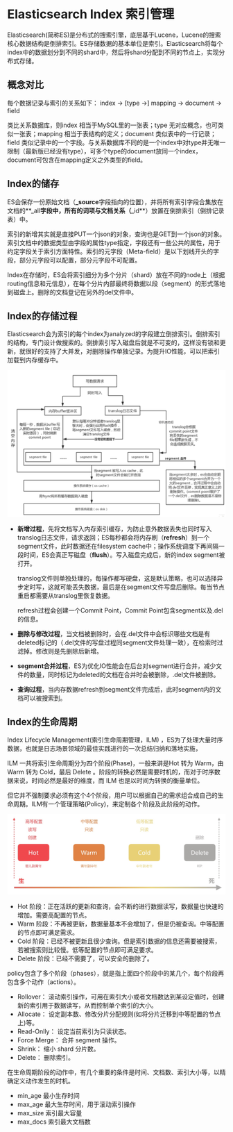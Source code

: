 # Elasticsearch Index 索引管理

Elasticsearch(简称ES)是分布式的搜索引擎，底层基于Lucene，Lucene的搜索核心数据结构是倒排索引。ES存储数据的基本单位是索引。Elasticsearch将每个index中的数据划分到不同的shard中，然后将shard分配到不同的节点上，实现分布式存储。

##  概念对比

每个数据记录与索引的关系如下：
index -> [type ->] mapping -> document -> field

类比关系数据库，则index 相当于MySQL里的一张表；type 无对应概念，也可类似一张表；mapping 相当于表结构的定义；document 类似表中的一行记录；field 类似记录中的一个字段。与关系数据库不同的是一个index中对type并无唯一限制（最新版已经没有type），可多个type的document放同一个index，document可包含在mapping定义之外类型的field。

## Index的储存

ES会保存一份原始文档（**_source**字段指向的位置），并将所有索引字段合集放在文档的**_all**字段中，所有的词项与文档关系（**_id**）放置在倒排索引（倒排记录表）中。

索引的新增其实就是直接PUT一个json的对象，查询也是GET到一个json的对象。索引文档中的数据类型由字段的属性type指定，字段还有一些公共的属性，用于约定字段关于索引方面特性。索引的元字段（Meta-field）是以下划线开头的字段，部分元字段可以配置，部分元字段不可配置。

Index在存储时，ES会将索引细分为多个分片（shard）放在不同的node上（根据routing信息和元信息），在每个分片内部最终将数据以段（segment）的形式落地到磁盘上。删除的文档登记在另外的del文件中。

## Index的存储过程

Elasticsearch会为索引的每个index为analyzed的字段建立倒排索引。倒排索引的结构，专门设计做搜索的。倒排索引写入磁盘后就是不可变的，这样没有锁和更新，就很好的支持了大并发，对删除操作单独记录。为提升IO性能，可以把索引加载到内存缓存中。

![es读写过程](./es_write_read_process.png)

- **新增过程**，先将文档写入内存索引缓存，为防止意外数据丢失也同时写入translog日志文件，请求返回；ES每秒都会将内存刷（**refresh**）到一个segment文件，此时数据还在filesystem cache中；操作系统调度下再间隔一段时间，ES会真正写磁盘（**flush**）。写入磁盘完成后，新的index segment被打开。

  translog文件则单独处理的，每操作都写硬盘，这是默认策略，也可以选择异步定时写，这就可能丢失数据，最后是在segment文件写盘后删除。每当节点重启都需要从translog里恢复数据。

  refresh过程会创建一个Commit Point，Commit Point包含segment以及.del的信息。

- **删除与修改过程**，当文档被删除时，会在.del文件中会标识哪些文档是有deleted标记的（.del文件的写盘过程同segment文件处理一致），在检索时过滤掉。修改则是先删除后新增。

- **segment合并过程**，ES为优化IO性能会在后台对segment进行合并，减少文件的数量，同时标记为deleted的文档在合并时会被删除，.del文件被删除。

- **查询过程**，当内存数据refresh到segment文件完成后，此时segment内的文档可以被搜索到。

## Index的生命周期

Index Lifecycle Management(索引生命周期管理，ILM) ，ES为了处理大量时序数据，也就是日志场景领域的最佳实践进行的一次总结归纳和落地实施，

ILM 一共将索引生命周期分为四个阶段(Phase)，一般来讲是Hot 转为 Warm，由 Warm 转为 Cold，最后 Delete 。阶段的转换必然是需要时机的，而对于时序数据来说，时间必然是最好的维度，而 ILM 也是以时间为转换的衡量单位。

但它并不强制要求必须有这个4个阶段，用户可以根据自己的需求组合成自己的生命周期。ILM有一个管理策略(Policy)，来定制各个阶段及此阶段的动作。

![ES生命周期](./es_ILM_lifecycle.jpg)

- Hot 阶段：正在活跃的更新和查询，会不断的进行数据读写，数据量也快速的增加。需要高配置的节点。
- Warm 阶段：不再被更新，数据量基本不会增加了，但是仍被查询。中等配置的节点即可满足需求。
- Cold 阶段：已经不被更新且很少查询。但是索引数据的信息还需要被搜索，若被搜索则比较慢。低等配置的节点即可满足要求。
- Delete 阶段：已经不需要了，可以安全的删除了。

policy包含了多个阶段（phases），就是指上面四个阶段中的某几个，每个阶段再包含多个动作（actions）。

- Rollover： 滚动索引操作，可用在索引大小或者文档数达到某设定值时，创建新的索引用于数据读写，从而控制单个索引的大小。
- Allocate： 设定副本数、修改分片分配规则(如将分片迁移到中等配置的节点上)等。
- Read-Onlly： 设定当前索引为只读状态。
- Force Merge： 合并 segment 操作。
- Shrink： 缩小 shard 分片数。
- Delete： 删除索引。

在生命周期阶段的动作中，有几个重要的条件是时间、文档数、索引大小等，以精确定义动作发生的时机。

- min_age 最小生存时间
- max_age 最大生存时间，用于滚动索引操作
- max_size 索引最大容量
- max_docs 索引最大文档数